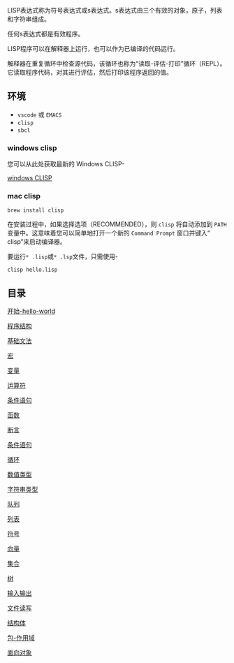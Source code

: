 LISP表达式称为符号表达式或s表达式。s表达式由三个有效的对象，原子，列表和字符串组成。

任何s表达式都是有效程序。

LISP程序可以在解释器上运行，也可以作为已编译的代码运行。

解释器在重复循环中检查源代码，该循环也称为“读取-评估-打印”循环（REPL）。它读取程序代码，对其进行评估，然后打印该程序返回的值。


## 环境

- `vscode` 或 `EMACS`
- `clisp`
- `sbcl`


### windows clisp 

您可以从此处获取最新的 Windows CLISP- 

[windows CLISP](https://sourceforge.net/projects/clisp/files/latest/download)


### mac clisp

```
brew install clisp
```

在安装过程中，如果选择选项（RECOMMENDED），则 `clisp` 将自动添加到 `PATH` 变量中。这意味着您可以简单地打开一个新的 `Command Prompt` 窗口并键入“ clisp”来启动编译器。

要运行`* .lisp`或`* .lsp`文件，只需使用-

```
clisp hello.lisp
```

## 目录

[开始-hello-world](start/main.lisp)

[程序结构](./programConstruct/README.md)

[基础文法](./lisp_basic_syntax/README.md)

[宏](./lisp_macros/README.md)

[变量](./lisp_variables/README.md)

[运算符](./lisp_operators/README.md)

[条件语句](./lisp_decisions/README.md)

[函数](./lisp_function/)

[断言](./lisp_predicates/)

[条件语句](./lisp_decisions/)

[循环](./lisp_loops)

[数值类型](./lisp_numbers)

[字符串类型](./lisp_characters)

[队列](./lisp_sequencesp_list)

[列表](./lisp_list)

[符号](./lisp_symbol)

[向量](./lisp_vectors)

[集合](./lisp_set)

[树](./lisp_tree)

[输入输出](./lisp_input_output)

[文件读写](./lisp_file_io)

[结构体](./lisp_structures)

[包-作用域](./lisp_package)

[面向对象](./lisp_oop)
